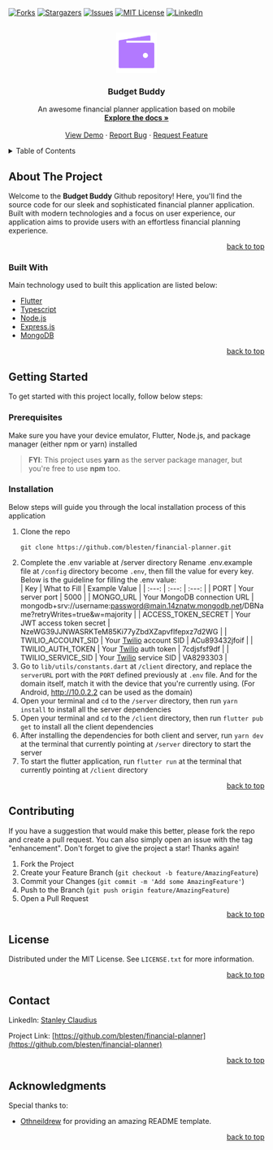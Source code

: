 <div id="top"></div>

[![Forks][forks-shield]][forks-url]
[![Stargazers][stars-shield]][stars-url]
[![Issues][issues-shield]][issues-url]
[![MIT License][license-shield]][license-url]
[![LinkedIn][linkedin-shield]][linkedin-url]

<br />
<div align="center">
  <a href="https://github.com/blesten/financial-planner">
    <img src="client/assets/logo.png" alt="Logo" width="80" height="80">
  </a>

  <h3 align="center">Budget Buddy</h3>

  <p align="center">
    An awesome financial planner application based on mobile
    <br />
    <a href="https://github.com/blesten/financial-planner"><strong>Explore the docs »</strong></a>
    <br />
    <br />
    <a href="https://youtu.be/l8LGt690G04">View Demo</a>
    ·
    <a href="https://github.com/blesten/financial-planner/issues">Report Bug</a>
    ·
    <a href="https://github.com/blesten/financial-planner/issues">Request Feature</a>
  </p>
</div>

<details>
  <summary>Table of Contents</summary>
  <ol>
    <li>
      <a href="#about-the-project">About The Project</a>
      <ul>
        <li><a href="#built-with">Built With</a></li>
      </ul>
    </li>
    <li>
      <a href="#getting-started">Getting Started</a>
      <ul>
        <li><a href="#prerequisites">Prerequisites</a></li>
        <li><a href="#installation">Installation</a></li>
      </ul>
    </li>
    <li><a href="#contributing">Contributing</a></li>
    <li><a href="#license">License</a></li>
    <li><a href="#contact">Contact</a></li>
    <li><a href="#acknowledgments">Acknowledgments</a></li>
  </ol>
</details>

## About The Project

Welcome to the **Budget Buddy** Github repository! Here, you'll find the source code for our sleek and sophisticated financial planner application. Built with modern technologies and a focus on user experience, our application aims to provide users with an effortless financial planning experience.

<p align="right"><a href="#top">back to top</a></p>

### Built With

Main technology used to built this application are listed below:

* [Flutter](https://www.flutter.dev/)
* [Typescript](https://www.typescriptlang.org/)
* [Node.js](https://www.nodejs.org/)
* [Express.js](https://www.expressjs.com/)
* [MongoDB](https://www.mongodb.com/cloud/atlas/)

<p align="right"><a href="#top">back to top</a></p>

## Getting Started

To get started with this project locally, follow below steps:

### Prerequisites

Make sure you have your device emulator, Flutter, Node.js, and package manager (either npm or yarn) installed

>**FYI**: This project uses **yarn** as the server package manager, but you're free to use **npm** too.

### Installation

Below steps will guide you through the local installation process of this application

1. Clone the repo
   ```
   git clone https://github.com/blesten/financial-planner.git
   ```
2. Complete the .env variable at /server directory
Rename .env.example file at ```/config``` directory become ```.env```, then fill the value for every key. Below is the guideline for filling the .env value:<br/>
    | Key | What to Fill | Example Value |
    | :---: | :---: | :---: |
    | PORT | Your server port | 5000 |
    | MONGO_URL | Your MongoDB connection URL | mongodb+srv://username:password@main.14znatw.mongodb.net/DBName?retryWrites=true&w=majority |
    | ACCESS_TOKEN_SECRET | Your JWT access token secret | NzeWG39JJNWASRKTeM85Ki77yZbdXZapvfIfepxz7d2WG |
    | TWILIO_ACCOUNT_SID | Your <a href="https://www.twilio.com/">Twilio</a> account SID | ACu893432jfoif |
    | TWILIO_AUTH_TOKEN | Your <a href="https://www.twilio.com/">Twilio</a> auth token | 7cdjsfsf9df |
    | TWILIO_SERVICE_SID | Your <a href="https://www.twilio.com/">Twilio</a> service SID | VA8293303 |
4. Go to ```lib/utils/constants.dart``` at ```/client``` directory, and replace the ```serverURL``` port with the ```PORT``` defined previously at ```.env``` file. And for the domain itself, match it with the device that you're currently using. (For Android, http://10.0.2.2 can be used as the domain)
5. Open your terminal and ```cd``` to the ```/server``` directory, then run ```yarn install``` to install all the server dependencies
6. Open your terminal and ```cd``` to the ```/client``` directory, then run ```flutter pub get``` to install all the client dependencies
7. After installing the dependencies for both client and server, run ```yarn dev``` at the terminal that currently pointing at ```/server``` directory to start the server
8. To start the flutter application, run ```flutter run``` at the terminal that currently pointing at ```/client``` directory

<p align="right"><a href="#top">back to top</a></p>

## Contributing

If you have a suggestion that would make this better, please fork the repo and create a pull request. You can also simply open an issue with the tag "enhancement".
Don't forget to give the project a star! Thanks again!

1. Fork the Project
2. Create your Feature Branch (`git checkout -b feature/AmazingFeature`)
3. Commit your Changes (`git commit -m 'Add some AmazingFeature'`)
4. Push to the Branch (`git push origin feature/AmazingFeature`)
5. Open a Pull Request

<p align="right"><a href="#top">back to top</a></p>

## License

Distributed under the MIT License. See `LICENSE.txt` for more information.

<p align="right"><a href="#top">back to top</a></p>

## Contact

LinkedIn: [Stanley Claudius](https://www.linkedin.com/in/stanleyclaudius)

Project Link: [https://github.com/blesten/financial-planner](https://github.com/blesten/financial-planner)

<p align="right"><a href="#top">back to top</a></p>

## Acknowledgments

Special thanks to:

* [Othneildrew](https://github.com/othneildrew/) for providing an amazing README template.

<p align="right"><a href="#top">back to top</a></p>

[forks-shield]: https://img.shields.io/github/forks/blesten/financial-planner.svg?style=for-the-badge
[forks-url]: https://github.com/blesten/financial-planner/network/members
[stars-shield]: https://img.shields.io/github/stars/blesten/financial-planner.svg?style=for-the-badge
[stars-url]: https://github.com/blesten/financial-planner/stargazers
[issues-shield]: https://img.shields.io/github/issues/blesten/financial-planner.svg?style=for-the-badge
[issues-url]: https://github.com/blesten/financial-planner/issues
[license-shield]: https://img.shields.io/github/license/blesten/financial-planner.svg?style=for-the-badge
[license-url]: https://github.com/blesten/financial-planner/blob/master/LICENSE.txt
[linkedin-shield]: https://img.shields.io/badge/-LinkedIn-black.svg?style=for-the-badge&logo=linkedin&colorB=555
[linkedin-url]: https://linkedin.com/in/stanleyclaudius